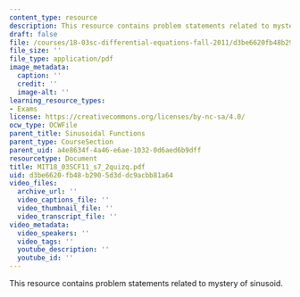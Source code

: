 ```yaml
---
content_type: resource
description: This resource contains problem statements related to mystery of sinusoid.
draft: false
file: /courses/18-03sc-differential-equations-fall-2011/d3be6620fb48b2905d3ddc9acbb81a64_MIT18_03SCF11_s7_2quizq.pdf
file_size: ''
file_type: application/pdf
image_metadata:
  caption: ''
  credit: ''
  image-alt: ''
learning_resource_types:
- Exams
license: https://creativecommons.org/licenses/by-nc-sa/4.0/
ocw_type: OCWFile
parent_title: Sinusoidal Functions
parent_type: CourseSection
parent_uid: a4e8634f-4a46-e6ae-1032-0d6aed6b9dff
resourcetype: Document
title: MIT18_03SCF11_s7_2quizq.pdf
uid: d3be6620-fb48-b290-5d3d-dc9acbb81a64
video_files:
  archive_url: ''
  video_captions_file: ''
  video_thumbnail_file: ''
  video_transcript_file: ''
video_metadata:
  video_speakers: ''
  video_tags: ''
  youtube_description: ''
  youtube_id: ''
---
```

This resource contains problem statements related to mystery of sinusoid.